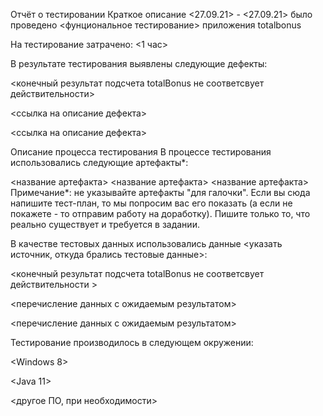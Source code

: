 Отчёт о тестировании Краткое описание <27.09.21> - <27.09.21> было проведено <фунциональное тестирование> приложения totalbonus

На тестирование затрачено: <1 час>

В результате тестирования выявлены следующие дефекты:

<конечный результат подсчета totalBonus не соответсвует действительности> 

<ссылка на описание дефекта> 

<ссылка на описание дефекта> 

Описание процесса тестирования В процессе тестирования использовались следующие артефакты*:

<название артефакта> 
<название артефакта> 
<название артефакта> 
Примечание*: не указывайте артефакты "для галочки". Если вы сюда напишите тест-план, то мы попросим вас его показать (а если не покажете - то отправим работу на доработку). Пишите только то, что реально существует и требуется в задании.

В качестве тестовых данных использовались данные <указать источник, откуда брались тестовые данные>:

<конечный результат подсчета totalBonus не соответсвует действительности > 

<перечисление данных с ожидаемым результатом> 

<перечисление данных с ожидаемым результатом> 

Тестирование производилось в следующем окружении:

<Windows 8> 

<Java 11> 

<другое ПО, при необходимости>
